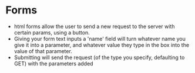 # Forms

* html forms allow the user to send a new request to the server with certain params, using a button.
* Giving your form text inputs a 'name' field will turn whatever name you give it into a parameter, and whatever value they type in the box into the value of that parameter.
* Submitting will send the request (of the type you specify, defaulting to GET) with the parameters added 
